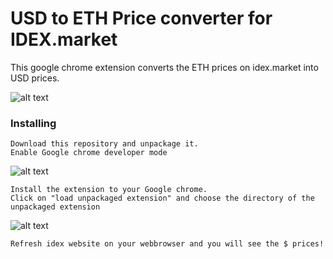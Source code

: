 # USD to ETH Price converter for IDEX.market 

This google chrome extension converts the ETH prices on idex.market into USD prices.

![alt text](https://imgur.com/zLm55IQ)

### Installing

```
Download this repository and unpackage it.
Enable Google chrome developer mode
```

![alt text](https://imgur.com/a/ok1G8)

```
Install the extension to your Google chrome.
Click on "load unpackaged extension" and choose the directory of the unpackaged extension
```
![alt text](https://imgur.com/a/kGeJV)

```
Refresh idex website on your webbrowser and you will see the $ prices!
```
